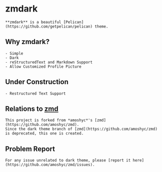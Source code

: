# zmdark

    **zmdark** is a beautiful [Pelican](https://github.com/getpelican/pelican) theme.

## Why zmdark?

    - Simple
    - Dark
    - reStructuredText and Markdown Support
    - Allow Customized Profile Picture

## Under Construction

    - Restructured Text Support

## Relations to [zmd](https://github.com/amoshyc/zmd)

    This project is forked from *amoshyc*'s [zmd](https://github.com/amoshyc/zmd).
    Since the dark theme branch of [zmd](https://github.com/amoshyc/zmd) is deprecated, this one is created.

## Problem Report

    For any issue unrelated to dark theme, please [report it here](https://github.com/amoshyc/zmd/issues).
